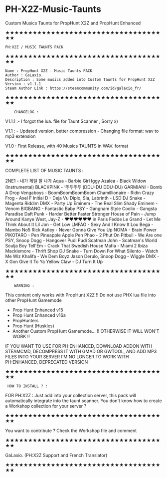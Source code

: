 # PH-X2Z-Music-Taunts
Custom Musics Taunts for PropHunt X2Z and PropHunt Enhanced

★★★★★★★★★★★★★★★★★★★★★★★★★★★★★★★★★★★★

	PH:X2Z / MUSIC TAUNTS PACK
  
★★★★★★★★★★★★★★★★★★★★★★★★★★★★★★★★★★★★

    Name : PropHunt X2Z - Music Taunts PACK
    Author : GaLaxio.
    Description : Some musics added into Custom Taunts for PropHunt X2Z
    Version : v1.1.1
    Steam Author Link : https://steamcommunity.com/id/galaxio_fr/

★★★★★★★★★★★★★★★★★★★★★★★★★★★★★★★★★★★★

		CHANGELOG : 

V1.1.1 :- I forgot the lua. file for Taunt Scanner , Sorry x)

V1.1 : 	- Updated version, better compression
	- Changing file format: wav to mp3 extension

V1.0 : First Release, with 40 Musics TAUNTS in WAV. format

★★★★★★★★★★★★★★★★★★★★★★★★★★★★★★★★★★★★

COMPLETE LIST OF MUSIC TAUNTS :

2NE1 - 내가 제일 잘 나가 
Aqua - Barbie Girl 
Iggy Azalea - Black Widow (Instrumental)
BLACKPINK - ‘뚜두뚜두 (DDU-DU DDU-DU)
GARMIANI - Bomb A Drop 
Vengaboys - BoomBoomBoomBoom 
Chamillionaire - Ridin 
Crazy Frog - Axel F 
Initial D - Deja Vu 
Diplo, Sia, Labrinth - LSD 
DJ Snake - Magenta Riddim
DMX - Party Up 
Eminem - The Real Slim Shady 
Eminem - Venom 
BIGBANG - Fantastic Baby 
PSY - Gangnam Style 
Coolio - Gangsta Paradise 
Daft Punk - Harder Better Faster Stronger
House of Pain - Jump Around 
Kanye West, Jay-Z - ♥♥♥♥♥♥ in Paris 
Fedde Le Grand - Let Me Think About It 
Lil Jon - Get Low 
LMFAO - Sexy And I Know It
Lou Bega - Mambo No5 
Rick Astley - Never Gonna Give You Up 
NOMA - Brain Power 
PIKOTARO - Pen Pineapple Apple Pen 
Phao - 2 Phut On 
Pitbull - We Are one 
PSY, Snoop Dogg - Hangover 
Pudi Pudi 
Scatman John - Scatman's World 
Soulja Boy Tell'Em - Crack That 
Swedish House Mafia - Miami 2 Ibiza 
Macklemore - Thrift Shop 
DJ Snake - Turn Down For What 
Silento - Watch Me 
Wiz Khalifa - We Dem Boyz 
Jason Derulo, Snoop Dogg - Wiggle 
DMX - X Gon Give It To Ya 
Yellow Claw - DJ Turn It Up 

★★★★★★★★★★★★★★★★★★★★★★★★★★★★★★★★★★★★

		WARNING :
		
This content only works with PropHunt X2Z !!
Do not use PHX lua file into other PropHunt Gamemode
- Prop Hunt Enhanced v15
- Prop Hunt Enhanced v16a
- PropHunters
- Prop Hunt (Huskles)
- Another Custom PropHunt Gamemode...
!! OTHERWISE IT WILL WON'T WORK !!

IF YOU WANT TO USE FOR PH:ENHANCED, DOWNLOAD ADDON WITH STEAMCMD, DECOMPRESS IT WITH
GMAD OR GWTOOL, AND ADD MP3 FILES INTO YOUR SERVER 
I'M NO LONGER TO WORK WITH PH:ENHANCED, DEPRECATED VERSION

★★★★★★★★★★★★★★★★★★★★★★★★★★★★★★★★★★★★

     HOW TO INSTALL ? :
FOR PH:X2Z : Just add into your collection server, this pack will automatically integrate 
into the taunt scanner. You don't know how to create a Workshop collection for your server ?

★★★★★★★★★★★★★★★★★★★★★★★★★★★★★★★★★★★★

  You want to contribute ? Check the Workshop file and comment

★★★★★★★★★★★★★★★★★★★★★★★★★★★★★★★★★★★★

  GaLaxio. (PH:X2Z Support and French Translator)

★★★★★★★★★★★★★★★★★★★★★★★★★★★★★★★★★★★★
